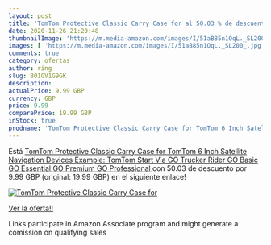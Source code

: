 ```yaml
---
layout: post
title: 'TomTom Protective Classic Carry Case for al 50.03 % de descuento'
date: 2020-11-26 21:20:48
thumbnailImage: 'https://m.media-amazon.com/images/I/51aB85n1OqL._SL200_.jpg'
images: [ 'https://m.media-amazon.com/images/I/51aB85n1OqL._SL200_.jpg' ]
comments: true
category: ofertas
author: ring
slug: B01GV1G9GK
description:
actualPrice: 9.99 GBP
currency: GBP
price: 9.99
comparePrice: 19.99 GBP
inStock: true
prodname: 'TomTom Protective Classic Carry Case for TomTom 6 Inch Satellite Navigation Devices  Example: TomTom Start  Via  GO  Trucker  Rider  GO Basic  GO Essential  GO Premium  GO Professional '
---
```


Está [TomTom Protective Classic Carry Case for TomTom 6 Inch Satellite Navigation Devices  Example: TomTom Start  Via  GO  Trucker  Rider  GO Basic  GO Essential  GO Premium  GO Professional ](https://www.amazon.co.uk/dp/B01GV1G9GK/?tag=tolees0a-21) con 50.03 de descuento por 9.99 GBP (original: 19.99 GBP) en el siguiente enlace!

[![TomTom Protective Classic Carry Case for](https://m.media-amazon.com/images/I/51aB85n1OqL._SL200_.jpg)](https://www.amazon.co.uk/dp/B01GV1G9GK/?tag=tolees0a-21)

[Ver la oferta!!](https://www.amazon.co.uk/dp/B01GV1G9GK/?tag=tolees0a-21)

Links participate in Amazon Associate program and might generate a comission on qualifying sales


